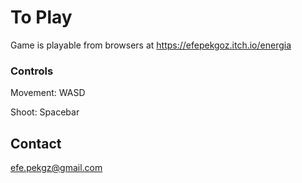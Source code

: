 # To Play

Game is playable from browsers at https://efepekgoz.itch.io/energia

### Controls

Movement: WASD

Shoot: Spacebar

## Contact
efe.pekgz@gmail.com
